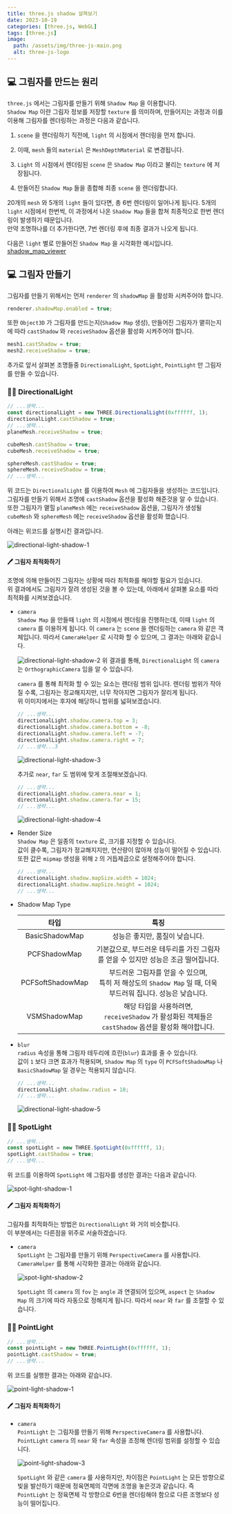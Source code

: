 ```yaml
---
title: three.js shadow 살펴보기
date: 2023-10-19
categories: [three.js, WebGL]
tags: [three.js]
image:
  path: /assets/img/three-js-main.png
  alt: three-js-logo
---
```


## 💻 그림자를 만드는 원리

`three.js` 에서는 그림자를 만들기 위해 `Shadow Map` 을 이용합니다.  
`Shadow Map` 이란 그림자 정보를 저장할 `texture` 를 의미하며, 만들어지는 과정과 이를 이용해 그림자를 렌더링하는 과정은 다음과 같습니다.

1. `scene` 을 렌더링하기 직전에, `light` 의 시점에서 렌더링을 먼저 합니다.

2. 이때, `mesh` 들의 `material` 은 `MeshDepthMaterial` 로 변경됩니다.

3. `Light` 의 시점에서 렌더링된 `scene` 은 `Shadow Map` 이라고 불리는 `texture` 에 저장됩니다.

4. 만들어진 `Shadow Map` 들을 종합해 최종 `scene` 을 렌더링합니다.

20개의 `mesh` 와 5개의 `light` 들이 있다면, 총 6번 렌더링이 일어나게 됩니다.
5개의 `light` 시점에서 한번씩, 이 과정에서 나온 `Shadow Map` 들을 합쳐 최종적으로 한번 렌더링이 발생하기 때문입니다.  
만약 조명하나를 더 추가한다면, 7번 렌더링 후에 최종 결과가 나오게 됩니다.

다음은 `light` 별로 만들어진 `Shadow Map` 을 시각화한 예시입니다.  
[shadow_map_viewer](https://threejs.org/examples/webgl_shadowmap_viewer.html)

## 💻 그림자 만들기

그림자를 만들기 위해서는 먼저 `renderer` 의 `shadowMap` 을 활성화 시켜주어야 합니다.

```javascript
renderer.shadowMap.enabled = true;
```

또한 `Object3D` 가 그림자를 만드는지(`Shadow Map` 생성), 만들어진 그림자가 맽히는지에 따라 `castShadow` 와 `receiveShadow` 옵션을 활성화 시켜주어야 합니다.

```javascript
mesh1.castShadow = true;
mesh2.receiveShadow = true;
```

추가로 앞서 살펴본 조명들중 `DirectionalLight`, `SpotLight`, `PointLight` 만 그림자를 만들 수 있습니다.

### 👨‍💻 DirectionalLight

```javascript
// ...생략...
const directionalLight = new THREE.DirectionalLight(0xffffff, 1);
directionalLight.castShadow = true;
// ...생략...
planeMesh.receiveShadow = true;

cubeMesh.castShadow = true;
cubeMesh.receiveShadow = true;

sphereMesh.castShadow = true;
sphereMesh.receiveShadow = true;
// ...생략...
```

위 코드는 `DirectionalLight` 를 이용하여 `Mesh` 에 그림자들을 생성하는 코드입니다.  
그림자를 만들기 위해서 조명에 `castShadow` 옵션을 활성화 해준것을 알 수 있습니다. 또한 그림자가 맽힐 `planeMesh` 에는 `receiveShadow` 옵션을, 그림자가 생성될 `cubeMesh` 와 `sphereMesh` 에는 `receiveShadow` 옵션을 활성화 했습니다.

아래는 위코드를 실행시킨 결과입니다.

![directional-light-shadow-1](/assets/img/three-js-shadow/directional-light-shadow-1.png)

#### 🖊 그림자 최적화하기

조명에 의해 만들어진 그림자는 상황에 따라 최적화를 해야할 필요가 있습니다.  
위 결과에서도 그림자가 잘려 생성된 것을 볼 수 있는데, 아래에서 살펴볼 요소를 따라 최적화를 시켜보겠습니다.

- `camera`  
  `Shadow Map` 을 만들때 `light` 의 시점에서 렌더링을 진행하는데, 이때 `light` 의 `camera` 를 이용하게 됩니다.
  이 `camera` 는 `scene` 을 렌더링하는 `camera` 와 같은 객체입니다. 따라서 `CameraHelper` 로 시각화 할 수 있으며, 그 결과는 아래와 같습니다.

  ![directional-light-shadow-2](/assets/img/three-js-shadow/directional-light-shadow-2.png)
  위 결과를 통해, `DirectionalLight` 의 `camera` 는 `OrthographicCamera` 임을 알 수 있습니다.

  `camera` 를 통해 최적화 할 수 있는 요소는 렌더링 범위 입니다. 렌더링 범위가 작아질 수록, 그림자는 정교해지지만, 너무 작아지면 그림자가 잘리게 됩니다.  
  위 이미지에서는 후자에 해당하니 범위를 넓혀보겠습니다.

  ```javascript
  // ...생략...
  directionalLight.shadow.camera.top = 3;
  directionalLight.shadow.camera.bottom = -8;
  directionalLight.shadow.camera.left = -7;
  directionalLight.shadow.camera.right = 7;
  // ...생략...3
  ```

  ![directional-light-shadow-3](/assets/img/three-js-shadow/directional-light-shadow-3.png)

  추가로 `near`, `far` 도 범위에 맞게 조절해보겠습니다.

  ```javascript
  // ...생략...
  directionalLight.shadow.camera.near = 1;
  directionalLight.shadow.camera.far = 15;
  // ...생략...
  ```

  ![directional-light-shadow-4](/assets/img/three-js-shadow/directional-light-shadow-4.png)

- Render Size  
  `Shadow Map` 은 일종의 `texture` 로, 크기를 지정할 수 있습니다.  
  값이 클수록, 그림자가 정교해지지만, 연산량이 많아져 성능이 떨어질 수 있습니다.
  또한 값은 `mipmap` 생성을 위해 `2` 의 거듭제곱으로 설정해주어야 합니다.

  ```javascript
  // ...생략...
  directionalLight.shadow.mapSize.width = 1024;
  directionalLight.shadow.mapSize.height = 1024;
  // ...생략...
  ```

- Shadow Map Type

  |       타입       |                                                        특징                                                        |
  | :--------------: | :----------------------------------------------------------------------------------------------------------------: |
  |  BasicShadowMap  |                                          성능은 좋지만, 품질이 낮습니다.                                           |
  |   PCFShadowMap   |                 기본값으로, 부드러운 테두리를 가진 그림자를 얻을 수 있지만 성능은 조금 떨어집니다.                 |
  | PCFSoftShadowMap | 부드러운 그림자를 얻을 수 있으며, <br> 특히 저 해상도의 `Shadow Map` 일 때, 더욱 부드러워 집니다. 성능은 낮습니다. |
  |   VSMShadowMap   |      해당 타입을 사용하려면, <br> `receiveShadow` 가 활성화된 객체들은 `castShadow` 옵션을 활성화 해야합니다.      |

- `blur`  
  `radius` 속성을 통해 그림자 테두리에 흐린(`blur`) 효과를 줄 수 있습니다.  
  값이 `1` 보다 크면 효과가 적용되며, `Shadow Map` 의 `type` 이 `PCFSoftShadowMap` 나 `BasicShadowMap` 일 경우는 적용되지 않습니다.

  ```javascript
  // ...생략...
  directionalLight.shadow.radius = 10;
  // ...생략...
  ```

  ![directional-light-shadow-5](/assets/img/three-js-shadow/directional-light-shadow-5.png)

### 👨‍💻 SpotLight

```javascript
// ...생략...
const spotLight = new THREE.SpotLight(0xffffff, 1);
spotLight.castShadow = true;
// ...생략...
```

위 코드를 이용하여 `SpotLight` 에 그림자를 생성한 결과는 다음과 같습니다.

![spot-light-shadow-1](/assets/img/three-js-shadow/spot-light-shadow-1.png)

#### 🖊 그림자 최적화하기

그림자를 최적화하는 방법은 `DirectionalLight` 와 거의 비슷합니다.  
이 부분에서는 다른점을 위주로 서술하겠습니다.

- `camera`  
  `SpotLight` 는 그림자를 만들기 위해 `PerspectiveCamera` 를 사용합니다. `CameraHelper` 를 통해 시각화한 결과는 아래와 같습니다.

  ![spot-light-shadow-2](/assets/img/three-js-shadow/spot-light-shadow-2.png)

  `SpotLight` 의 `camera` 의 `fov` 는 `angle` 과 연결되어 있으며, `aspect` 는 `Shadow Map` 의 크기에 따라 자동으로 정해지게 됩니다.
  따라서 `near` 와 `far` 를 조절할 수 있습니다.

### 👨‍💻 PointLight

```javascript
// ...생략...
const pointLight = new THREE.PointLight(0xffffff, 1);
pointLight.castShadow = true;
// ...생략...
```

위 코드를 실행한 결과는 아래와 같습니다.

![point-light-shadow-1](/assets/img/three-js-shadow/point-light-shadow-1.png)

#### 🖊 그림자 최적화하기

- `camera`  
  `PointLight` 는 그림자를 만들기 위해 `PerspectiveCamera` 를 사용합니다.  
  `PointLight` `camera` 의 `near` 와 `far` 속성을 조정해 렌더링 범위를 설정할 수 있습니다.

  ![point-light-shadow-3](/assets/img/three-js-shadow/point-light-shadow-3.png)

  `SpotLight` 와 같은 `camera` 를 사용하지만, 차이점은 `PointLight` 는 모든 방향으로 빛을 발산하기 때문에 정육면체의 각면에 조명을 놓은것과 같습니다.
  즉 `PointLight` 는 정육면체 각 방향으로 6번을 렌더링해야 함으로 다른 조명보다 성능이 떨어집니다.
